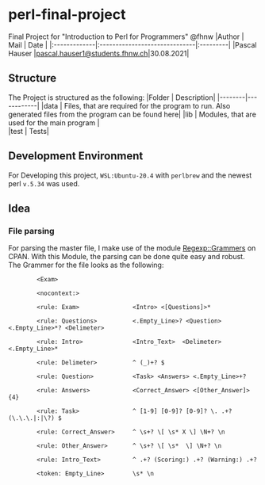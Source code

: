 # perl-final-project
Final Project for "Introduction to Perl for Programmers" @fhnw
|Author        | Mail                          | Date     |
|:-------------|:------------------------------|:---------|
|Pascal Hauser |pascal.hauser1@students.fhnw.ch|30.08.2021|


## Structure 
The Project is structured as the following:
|Folder  | Description|
|--------|------------|
|data    | Files, that are required for the program to run. Also generated files from the program can be found here|
|lib     | Modules, that are used for the main program |     
|test    | Tests| 

## Development Environment
For Developing this project, `WSL:Ubuntu-20.4` with `perlbrew` and the newest perl `v.5.34` was used.

## Idea
### File parsing
For parsing the master file, I make use of the module [Regexp::Grammers](https://metacpan.org/pod/Regexp::Grammars) on CPAN. With this Module, the parsing can be done quite easy and robust. The Grammer for the file looks as the following:
```
        <Exam>

        <nocontext:> 

        <rule: Exam>               <Intro> <[Questions]>*

        <rule: Questions>          <.Empty_Line>? <Question> <.Empty_Line>*? <Delimeter>

        <rule: Intro>              <Intro_Text>  <Delimeter> <.Empty_Line>*

        <rule: Delimeter>          ^ (_)+? $

        <rule: Question>           <Task> <Answers> <.Empty_Line>+?

        <rule: Answers>            <Correct_Answer> <[Other_Answer]>{4}

        <rule: Task>               ^ [1-9] [0-9]? [0-9]? \. .+? (\.\.\.|:|\?) $

        <rule: Correct_Answer>     ^ \s+? \[ \s* X \] \N+? \n

        <rule: Other_Answer>       ^ \s+? \[ \s*  \] \N+? \n

        <rule: Intro_Text>         ^ .+? (Scoring:) .+? (Warning:) .+?

        <token: Empty_Line>        \s* \n
```

